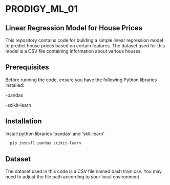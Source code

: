 # PRODIGY_ML_01
## Linear Regression Model for House Prices

This repository contains code for building a simple linear regression model to predict house prices based on certain features. The dataset used for this model is a CSV file containing information about various houses.


## Prerequisites

Before running the code, ensure you have the following Python libraries installed:

-pandas

-scikit-learn



## Installation

Install python libraries 'pandas' and 'skit-learn'

```bash
  pip install pandas scikit-learn
```
    
## Dataset

The dataset used in this code is a CSV file named bash train.csv. You may need to adjust the file path according to your local environment.
